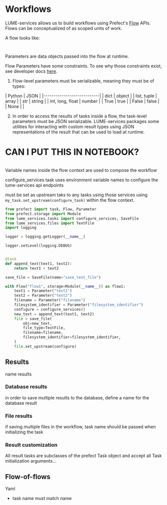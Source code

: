 # Workflows

LUME-services allows us to build workflows using Prefect's [Flow](https://docs.prefect.io/core/concepts/flows.html) APIs. Flows can be conceptualized of as scoped units of work.

A flow looks like:
```


```

Parameters are data objects passed into the flow at runtime.




Flow Parameters have some constraints. To see why those constraints exist, see developer docs [here](developer/prefect.md#serialization).
1. Flow-level parameters must be serializable, meaning they must be of types:

|  Python          | JSON    |
|----------------------------|
| dict             | object  |
| list, tuple      | array   |
| str              | string  |
| int, long, float | number  |
| True             | true    |
| False            | false   |
| None             |         |

2. In order to access the results of tasks inside a flow, the task-level parameters must be JSON serializable. LUME-services packages some utilities for interacting with custom result types using JSON representations of the result that can be used to load at runtime.

# CAN I PUT THIS IN NOTEBOOK?
```python


```

Variable names inside the flow context are used to compose the workflow

configure_services task uses environment variable names to configure the lume-services api endpoints

must be set as upstream taks to any tasks using those services using `my_task.set_upstream(configure_task)` within the flow context.



```python
from prefect import task, Flow, Parameter
from prefect.storage import Module
from lume_services.tasks import configure_services, SaveFile
from lume_services.files import TextFile
import logging

logger = logging.getLogger(__name__)

logger.setLevel(logging.DEBUG)


@task
def append_text(text1, text2):
    return text1 + text2

save_file = SaveFile(name="save_text_file")

with Flow("flow1", storage=Module(__name__)) as flow1:
    text1 = Parameter("text1")
    text2 = Parameter("text2")
    filename = Parameter("filename")
    filesystem_identifier = Parameter("filesystem_identifier")
    configure = configure_services()
    new_text = append_text(text1, text2)
    file = save_file(
        obj=new_text,
        file_type=TextFile,
        filename=filename,
        filesystem_identifier=filesystem_identifier,
    )
    file.set_upstream(configure)


```

## Results

name results


### Database results

in order to save multiple results to the database, define a name for the database result


### File results

if saving multiple files in the workflow, task name should be passed when initializing the task


### Result customization

All result tasks are subclasses of the prefect Task object and accept all Task initialization arguments...


## Flow-of-flows

Yaml
* task name must match name
